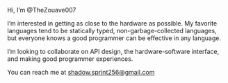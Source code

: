 Hi, I’m @TheZouave007

I’m interested in getting as close to the hardware as possible. My favorite languages tend to be statically typed, non-garbage-collected languages, but everyone knows a good programmer can be effective in any language.

I’m looking to collaborate on API design, the hardware-software interface, and making good programmer experiences.

You can reach me at shadow.sprint256@gmail.com
